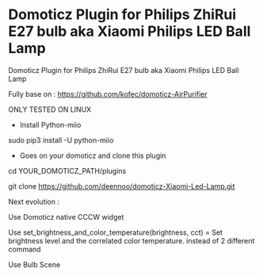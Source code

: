 # Domoticz Plugin for Philips ZhiRui E27 bulb aka Xiaomi Philips LED Ball Lamp


Domoticz Plugin for Philips ZhiRui E27 bulb aka Xiaomi Philips LED Ball Lamp

Fully base on : https://github.com/kofec/domoticz-AirPurifier

ONLY TESTED ON LINUX


- Install Python-miio 

sudo pip3 install -U python-miio


- Goes on your domoticz and clone this plugin

cd YOUR_DOMOTICZ_PATH/plugins

git clone https://github.com/deennoo/domoticz-Xiaomi-Led-Lamp.git



Next evolution : 

Use Domoticz native CCCW widget

Use set_brightness_and_color_temperature(brightness, cct) = Set brightness level and the correlated color temperature. instead of 2 different command

Use Bulb Scene

